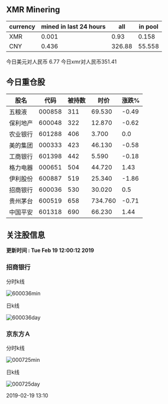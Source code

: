 ## XMR Minering

|currency|mined in last 24 hours|all|in pool|
|---|---|---|---|
|XMR|0.001|0.93|0.158|
|CNY|0.436|326.88|55.558|

今日美元对人民币 6.77	今日xmr对人民币351.41


## 今日重仓股 

|股名|代码|被持数|时价|涨跌%|
|---|---|---|---|---|
|五粮液|000858|311|69.530|-0.49|
|保利地产|600048|322|12.870|-0.62|
|农业银行|601288|406|3.700|0.0|
|美的集团|000333|423|46.130|-0.58|
|工商银行|601398|442|5.590|-0.18|
|格力电器|000651|504|44.720|1.43|
|伊利股份|600887|519|25.340|-1.86|
|招商银行|600036|530|30.020|0.5|
|贵州茅台|600519|658|734.760|-0.71|
|中国平安|601318|690|66.230|1.44|

## 关注股信息
**更新时间 : Tue Feb 19 12:00:12 2019**
### 招商银行 
分时k线

![600036min](http://image.sinajs.cn/newchart/min/n/sh600036.gif)

日k线

![600036day](http://image.sinajs.cn/newchart/daily/n/sh600036.gif)

### 京东方Ａ 
分时k线

![000725min](http://image.sinajs.cn/newchart/min/n/sz000725.gif)

日k线

![000725day](http://image.sinajs.cn/newchart/daily/n/sz000725.gif)

2019-02-19 13:10